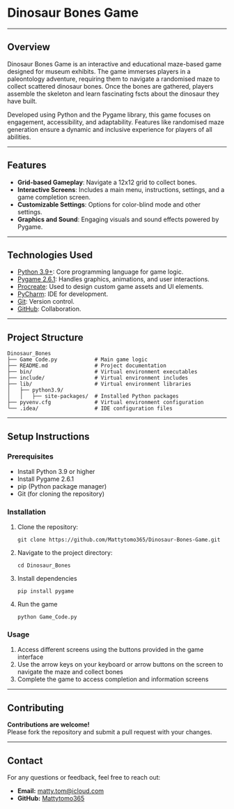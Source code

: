 # Dinosaur Bones Game

---

## Overview

Dinosaur Bones Game is an interactive and educational maze-based game designed for museum exhibits. The game immerses players in a paleontology adventure, requiring them to navigate a randomised maze to collect scattered dinosaur bones. Once the bones are gathered, players assemble the skeleton and learn fascinating fscts about the dinosaur they have built.

Developed using Python and the Pygame library, this game focuses on engagement, accessibility, and adaptability. Features like randomised maze generation ensure a dynamic and inclusive experience for players of all abilities.

---

## Features

- **Grid-based Gameplay**: Navigate a 12x12 grid to collect bones.
- **Interactive Screens**: Includes a main menu, instructions, settings, and a game completion screen.
- **Customizable Settings**: Options for color-blind mode and other settings.
- **Graphics and Sound**: Engaging visuals and sound effects powered by Pygame.

---

## Technologies Used
- [Python 3.9+](https://www.python.org): Core programming language for game logic.
- [Pygame 2.6.1](https://www.pygame.org/news): Handles graphics, animations, and user interactions.
- [Procreate](https://procreate.com): Used to design custom game assets and UI elements.
- [PyCharm](https://www.jetbrains.com/pycharm/): IDE for development.
- [Git](https://git-scm.com): Version control.
- [GitHub](https://github.com): Collaboration.

---

## Project Structure
```
Dinosaur_Bones  
├── Game Code.py            # Main game logic  
├── README.md               # Project documentation  
├── bin/                    # Virtual environment executables  
├── include/                # Virtual environment includes  
├── lib/                    # Virtual environment libraries  
│   ├── python3.9/  
│   │   ├── site-packages/  # Installed Python packages  
├── pyvenv.cfg              # Virtual environment configuration  
└── .idea/                  # IDE configuration files
```
---

## Setup Instructions

### Prerequisites
- Install Python 3.9 or higher
- Install Pygame 2.6.1
- pip (Python package manager)
- Git (for cloning the repository)

### Installation
1. Clone the repository:

    ```
    git clone https://github.com/Mattytomo365/Dinosaur-Bones-Game.git
    ```

2. Navigate to the project directory:

    ```
    cd Dinosaur_Bones
    ```


3. Install dependencies

    ```
    pip install pygame
    ```

4. Run the game

    ```
    python Game_Code.py
    ```

### Usage
1. Access different screens using the buttons provided in the game interface
2. Use the arrow keys on your keyboard or arrow buttons on the screen to navigate the maze and collect bones
3. Complete the game to access completion and information screens

---

## Contributing
**Contributions are welcome!**\
Please fork the repository and submit a pull request with your changes.

---

## Contact
For any questions or feedback, feel free to reach out:
- **Email:** matty.tom@icloud.com
- **GitHub:** [Mattytomo365](https://github.com/Mattytomo365)